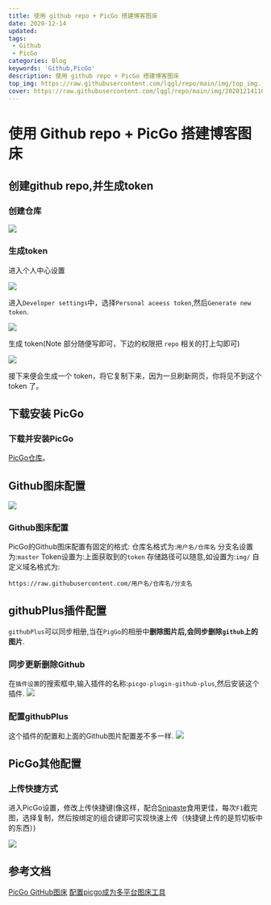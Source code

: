 ```yaml
---
title: 使用 github repo + PicGo 搭建博客图床
date: 2020-12-14
updated:
tags:
 - Github
 - PicGo
categories: Blog
keywords: 'Github,PicGo'
description: 使用 github repo + PicGo 搭建博客图床
top_img: https://raw.githubusercontent.com/lqgl/repo/main/img/top_img.jpg
cover: https://raw.githubusercontent.com/lqgl/repo/main/img/20201214110203.png
---
```



# 使用 Github repo + PicGo 搭建博客图床

## 创建github repo,并生成token

### 创建仓库

   ![](https://raw.githubusercontent.com/lqgl/repo/main/img/20201214102438.png)

### 生成token

进入个人中心设置

![](https://raw.githubusercontent.com/lqgl/repo/main/img/20201214102542.png)

进入`Developer settings`中，选择`Personal aceess token`,然后`Generate new token`.

![](https://raw.githubusercontent.com/lqgl/repo/main/img/20201214102805.png)

生成 token(Note 部分随便写即可，下边的权限把 `repo` 相关的打上勾即可)

![](https://raw.githubusercontent.com/lqgl/repo/main/img/20201214103050.png)

接下来便会生成一个 token，将它复制下来，因为一旦刷新网页，你将见不到这个 token 了。

## 下载安装 PicGo

### 下载并安装PicGo
[PicGo仓库](https://github.com/Molunerfinn/PicGo)。
## Github图床配置

![](https://raw.githubusercontent.com/lqgl/repo/main/img/20201214102145.png)
### Github图床配置
PicGo的Github图床配置有固定的格式:
仓库名格式为:`用户名/仓库名`
分支名设置为:`master`
Token设置为:上面获取到的`token`
存储路径可以随意,如设置为:`img/`
自定义域名格式为:

```
https://raw.githubusercontent.com/用户名/仓库名/分支名
```

## githubPlus插件配置

`githubPlus`可以同步相册,当在`PigGo`的相册中**删除图片后,会同步删除`github`上的图片**.

### 同步更新删除Github

在`插件设置`的搜索框中,输入插件的名称:`picgo-plugin-github-plus`,然后安装这个插件.
![](https://raw.githubusercontent.com/lqgl/repo/main/img/20201214103627.png)

### 配置githubPlus

这个插件的配置和上面的Github图片配置差不多一样.
![](https://raw.githubusercontent.com/lqgl/repo/main/img/20201214103806.png)

## PicGo其他配置

### 上传快捷方式

进入PicGo设置，修改上传快捷键(像这样，配合[Snipaste](https://www.snipaste.com/)食用更佳，每次`F1`截完图，选择复制，然后按绑定的组合键即可实现快速上传（快捷键上传的是剪切板中的东西）)

![](https://raw.githubusercontent.com/lqgl/repo/main/img/20201214104157.png)

## 参考文档
[PicGo GitHub图床](https://lanlan2017.github.io/blog/b19c6a80/)
[配置picgo成为多平台图床工具](https://www.antmoe.com/posts/c9c6437b/index.html)

